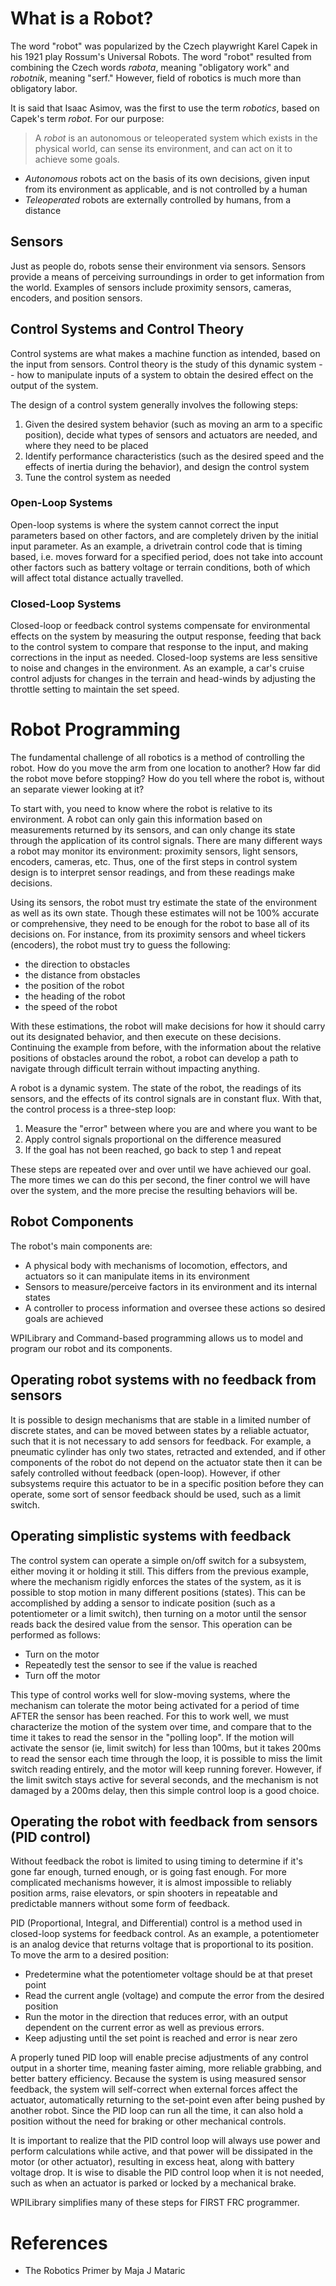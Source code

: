 # What is a Robot?
The word "robot" was popularized by the Czech playwright Karel Capek in his 1921
play Rossum's Universal Robots. The word "robot" resulted from combining the
Czech words _rabota_, meaning "obligatory work" and _robotnik_, meaning "serf."
However, field of robotics is much more than obligatory labor.

It is said that Isaac Asimov, was the first to use the term _robotics_, based
on Capek's term _robot_. For our purpose:

> A _robot_ is an autonomous or teleoperated system which exists in the physical
> world, can sense its environment, and can act on it to achieve some goals.

- _Autonomous_ robots act on the basis of its own decisions, given input
from its environment as applicable, and is not controlled by a human
- _Teleoperated_ robots are externally controlled by humans, from a distance

## Sensors
Just as people do, robots sense their environment via sensors. Sensors
provide a means of perceiving surroundings in order to get
information from the world. Examples of sensors include proximity sensors,
cameras, encoders, and position sensors.

## Control Systems and Control Theory
Control systems are what makes a machine function as intended, based on the
input from sensors. Control theory is the study of this dynamic system
-- how to manipulate inputs of a system to obtain the desired
effect on the output of the system.

The design of a control system generally involves the following steps:
1. Given the desired system behavior (such as moving an arm to a specific
position), decide what types of sensors and actuators are needed, and where
they need to be placed
2. Identify performance characteristics (such as the desired speed and the
effects of inertia during the behavior), and design the control system
3. Tune the control system as needed

### Open-Loop Systems
Open-loop systems is where the system cannot correct the input parameters based
on other factors, and are completely driven by the initial input parameter. As
an example, a drivetrain control code that is timing based, i.e. moves forward
for a specified period, does not take into account other factors such as
battery voltage or terrain conditions, both of which will affect total distance
actually travelled.

### Closed-Loop Systems
Closed-loop or feedback control systems compensate for environmental effects on
the system by measuring the output response, feeding that back to the control
system to compare that response to the input, and making corrections in the
input as needed. Closed-loop systems are less sensitive to noise and changes in
the environment. As an example, a car's cruise control adjusts for changes in
the terrain and head-winds by adjusting the throttle setting to maintain the
set speed.

# Robot Programming
The fundamental challenge of all robotics is a method of controlling the robot.
How do you move the arm from one location to another? How far did the robot move
before stopping? How do you tell where the robot is, without an separate viewer
looking at it?

To start with, you need to know where the robot is relative to its environment.
A robot can only gain this information based on measurements returned by its
sensors, and can only change its state through the application of its
control signals. There are many different ways a robot may monitor its
environment: proximity sensors, light sensors, encoders, cameras, etc.
Thus, one of the first steps in control system design is to interpret sensor
readings, and from these readings make decisions.

Using its sensors, the robot must try estimate the state of the environment
as well as its own state. Though these estimates will not be 100% accurate or
comprehensive, they need to be enough for the robot to base all of its
decisions on. For instance, from its proximity sensors and wheel tickers
(encoders), the robot must try to guess the following:

  - the direction to obstacles
  - the distance from obstacles
  - the position of the robot
  - the heading of the robot
  - the speed of the robot

With these estimations, the robot will make decisions for how it should carry
out its designated behavior, and then execute on these decisions. Continuing
the example from before, with the information about the relative positions
of obstacles around the robot, a robot can develop a path to navigate through
difficult terrain without impacting anything.

A robot is a dynamic system. The state of the robot, the readings of its
sensors, and the effects of its control signals are in constant flux.
With that, the control process is a three-step loop:

  1. Measure the "error" between where you are and where you want to be
  2. Apply control signals proportional on the difference measured
  3. If the goal has not been reached, go back to step 1 and repeat

These steps are repeated over and over until we have achieved our goal. The
more times we can do this per second, the finer control we will have over
the system, and the more precise the resulting behaviors will be.

## Robot Components
The robot's main components are:
- A physical body with mechanisms of locomotion, effectors, and actuators so it
can manipulate items in its environment
- Sensors to measure/perceive factors in its environment and its internal states
- A controller to process information and oversee these actions so desired
goals are achieved

WPILibrary and Command-based programming allows us to model and program our
robot and its components.

## Operating robot systems with no feedback from sensors
It is possible to design mechanisms that are stable in a limited number of
discrete states, and can be moved between states by a reliable actuator,
such that it is not necessary to add sensors for
feedback. For example, a pneumatic cylinder has only two states,
retracted and extended, and if other components of the robot do not
depend on the actuator state then it can be safely controlled without feedback
(open-loop). However, if other subsystems require this actuator to be in a
specific position before they can operate,
some sort of sensor feedback should be used, such as a limit switch.

## Operating simplistic systems with feedback
The control system can operate a simple on/off switch for a subsystem, either
moving it or holding it still.
This differs from the previous example, where the mechanism rigidly enforces
the states of the system, as it is possible
to stop motion in many different positions (states). This can be accomplished
by adding a sensor to indicate position
(such as a potentiometer or a limit switch), then turning on a motor until the
sensor reads back the desired value
from the sensor. This operation can be performed as follows:
  - Turn on the motor
  - Repeatedly test the sensor to see if the value is reached
  - Turn off the motor

This type of control works well for slow-moving systems, where the mechanism
can tolerate the motor being activated
for a period of time AFTER the sensor has been reached. For this to work well,
we must characterize the motion of the
system over time, and compare that to the time it takes to read the sensor in
the "polling loop".
If the motion will activate the sensor (ie, limit switch) for less than 100ms,
but it takes 200ms to read the sensor each
time through the loop, it is possible to miss the limit switch reading
entirely, and the motor will keep running forever.
However, if the limit switch stays active for several seconds, and the
mechanism is not damaged by a 200ms delay, then
this simple control loop is a good choice.

## Operating the robot with feedback from sensors (PID control)
Without feedback the robot is limited to using timing to determine if it's gone
far enough, turned enough, or is going fast enough. For more complicated
mechanisms however, it is almost impossible to reliably position arms, raise
elevators, or spin shooters in repeatable and predictable manners without some
form of feedback.

PID (Proportional, Integral, and Differential) control is a method used in
closed-loop systems for feedback control.
As an example, a potentiometer is an analog device that returns voltage that is
proportional to its position.
To move the arm to a desired position:
  - Predetermine what the potentiometer voltage should be at that preset point
  - Read the current angle (voltage) and compute the error from the desired
  position
  - Run the motor in the direction that reduces error, with an output dependent
  on the current error as well as previous errors.
  - Keep adjusting until the set point is reached and error is near zero

A properly tuned PID loop will enable precise adjustments of any control output
in a shorter time, meaning faster aiming, more reliable grabbing, and better
battery efficiency. Because the system is using measured sensor feedback, the
system will self-correct when external forces affect the actuator,
automatically returning to the set-point even after being pushed by another
robot. Since the PID loop can run all the time, it can also hold a position
without the need for braking or other mechanical controls.

It is important to realize that the PID control loop will always use power and
perform calculations while active, and that power will be dissipated in the
motor (or other actuator), resulting in excess heat, along with battery
voltage drop. It is wise to disable the PID control 
loop when it is not needed, such as when
an actuator is parked or locked by a mechanical brake.


WPILibrary simplifies many of these steps for FIRST FRC programmer.

# References
- The Robotics Primer by Maja J Mataric
